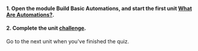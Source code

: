 <head><base target="_blank"> </head>

#### **1. Open the module Build Basic Automations, and start the first unit [What Are Automations?](https://safe.my.trailhead.com/content/safe/modules/build-basic-automations/what-are-automations?trail_id=fme-server-authoring).**

  


#### **2. Complete the unit** [**challenge**](https://safe.my.trailhead.com/content/safe/modules/build-basic-automations/what-are-automations?trail_id=fme-server-authoring#challenge).

Go to the next unit when you've finished the quiz.


